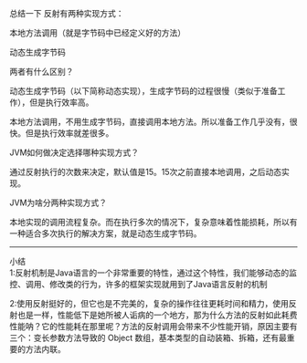 总结一下
反射有两种实现方式：

本地方法调用（就是字节码中已经定义好的方法）

动态生成字节码


两者有什么区别？

动态生成字节码（以下简称动态实现），生成字节码的过程很慢（类似于准备工作），但是执行效率高。

本地方法调用，不用生成字节码，直接调用本地方法。所以准备工作几乎没有，很快。但是执行效率就差很多。


JVM如何做决定选择哪种实现方式？

通过反射执行的次数来决定，默认值是15。15次之前直接本地调用，之后动态实现。


JVM为啥分两种实现方式？

本地实现的调用流程复杂。而在执行多次的情况下，复杂意味着性能损耗，所以有一种适合多次执行的解决方案，就是动态生成字节码。

---------

小结      
1:反射机制是Java语言的一个非常重要的特性，通过这个特性，我们能够动态的监控、调用、修改类的行为，许多的框架实现就用到了Java语言反射的机制

2:使用反射挺好的，但它也是不完美的，复杂的操作往往更耗时间和精力，使用反射也是一样，性能低下是她所被人诟病的一个地方，那为什么方法的反射如此耗费性能呐？它的性能耗在那里呢？方法的反射调用会带来不少性能开销，原因主要有三个：变长参数方法导致的 Object 数组，基本类型的自动装箱、拆箱，还有最重要的方法内联。